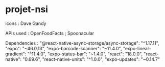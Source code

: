 # projet-nsi

icons : Dave Gandy

APIs used : OpenFoodFacts ; Spoonacular

Dependencies : 
    "@react-native-async-storage/async-storage": "^1.17.11",
    "expo": "~46.0.13",
    "expo-barcode-scanner": "~11.4.0",
    "expo-linear-gradient": "^11.4.0",
    "expo-status-bar": "~1.4.0",
    "react": "18.0.0",
    "react-native": "0.69.6",
    "react-native-units": "^1.0.0",
    "expo-updates": "~0.14.7"